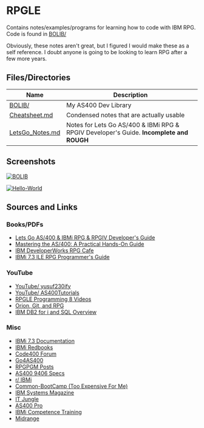 # RPGLE
Contains notes/examples/programs for learning how to code with IBM RPG. Code is found in [BOLIB/](https://github.com/barrettotte/RPGLE/tree/master/BOLIB)

Obviously, these notes aren't great, but I figured I would make these as a self reference. I doubt anyone is going to be looking to learn RPG after a few more years.


## Files/Directories
| **Name**           | **Description** |
| ------------------ | --------------- |
| [BOLIB/](https://github.com/barrettotte/RPGLE/tree/master/BOLIB) | My AS400 Dev Library |
| [Cheatsheet.md]() | Condensed notes that are actually usable |
| [LetsGo_Notes.md]() | Notes for Lets Go AS/400 & IBMi RPG & RPGIV Developer's Guide. **Incomplete and ROUGH** |


## Screenshots
[![BOLIB](https://github.com/barrettotte/RPGLE/blob/master/screenshots/01.PNG)](https://github.com/barrettotte/RPGLE/blob/master/screenshots/01.PNG)

[![Hello-World](https://github.com/barrettotte/RPGLE/blob/master/screenshots/02.PNG)](https://github.com/barrettotte/RPGLE/blob/master/screenshots/02.PNG)



## Sources and Links
### Books/PDFs
* [Lets Go AS/400 & IBMi RPG & RPGIV Developer's Guide](https://www.amazon.com/gp/product/0998268313/ref=oh_aui_search_detailpage?ie=UTF8&psc=1)
* [Mastering the AS/400: A Practical Hands-On Guide](https://www.amazon.com/gp/product/1583040706/ref=oh_aui_search_detailpage?ie=UTF8&psc=1)
* [IBM DeveloperWorks RPG Cafe](https://www.ibm.com/developerworks/community/wikis/home?lang=en#!/wiki/We13116a562db_467e_bcd4_882013aec57a)
* [IBMi 7.3 ILE RPG Programmer's Guide](https://www.ibm.com/support/knowledgecenter/ssw_ibm_i_73/rzasc/sc092507.pdf)

### YouTube
* [YouTube/ yusuf230ify](https://www.youtube.com/user/yusuf230ify/playlists)
* [YouTube/ AS400Tutorials](https://www.youtube.com/user/AS400Tutorials/videos)
* [RPGLE Programming 8 Videos](https://www.youtube.com/playlist?list=PLcriRITr9pA5D8YVSkAejRhNNt5Cz3QgQ)
* [Orion, Git, and RPG](https://www.youtube.com/watch?v=-fbrQwBKQ_I)
* [IBM DB2 for i and SQL Overview](https://www.youtube.com/watch?v=SB5Phy3BTQk)

### Misc
* [IBMi 7.3 Documentation](https://www.ibm.com/support/knowledgecenter/en/ssw_ibm_i_73/rzahg/welcome.htm)
* [IBMi Redbooks](http://www.redbooks.ibm.com/cgi-bin/searchsite.cgi?query=ibm+AND+i)
* [Code400 Forum](http://www.code400.com/forum/)
* [Go4AS400](http://www.go4as400.com/)
* [RPGPGM Posts](http://www.rpgpgm.com/p/list-of-all-posts.html)
* [AS400 9406 Specs](http://www-01.ibm.com/common/ssi/cgi-bin/ssialias?infotype=dd&subtype=sm&htmlfid=897/ENUS9406-_h11)
* [r/ IBMi](https://www.reddit.com/r/IBMi/)
* [Common-BootCamp (Too Expensive For Me)](https://www.common.org/online-education/boot-camp/)
* [IBM Systems Magazine](http://ibmsystemsmag.com/blogs/you-and-i/)
* [IT Jungle](https://www.itjungle.com/newsletter/tfh/)
* [AS400 Pro](http://www.as400pro.com/index.php)
* [IBMi Competence Training](http://ibmicompetence.com/)
* [Midrange](http://www.midrange.com/#home)
